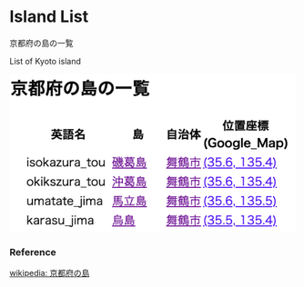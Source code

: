 Island List
===============

京都府の島の一覧

List of Kyoto island

![island list](https://github.com/ohwada/World_Countries/blob/main/geoPandas/polygon_explode/kyoto/island_list/screenshots/kyoto_island_list.png)

### Reference

[wikipedia: 京都府の島](https://ja.wikipedia.org/wiki/Category:%E4%BA%AC%E9%83%BD%E5%BA%9C%E3%81%AE%E5%B3%B6)
